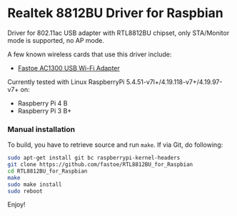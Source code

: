 # Realtek 8812BU Driver for Raspbian

Driver for 802.11ac USB adapter with RTL8812BU chipset, only STA/Monitor mode is supported, no AP mode.

A few known wireless cards that use this driver include:
* [Fastoe AC1300 USB Wi-Fi Adapter](https://www.amazon.com/Adapter-1300Mbps-Raspberry-Supports-Raspbain/dp/B081TGWCVB/ref=as_li_ss_tl?dchild=1&m=A9879GOT1YWJ2&marketplaceID=ATVPDKIKX0DER&qid=1602768172&s=merchant-items&sr=1-6&linkCode=ll1&tag=fastoe-20&linkId=fe3481ad40b60930c6b909d00c179510&language=en_US)

Currently tested with Linux RaspberryPi 5.4.51-v7l+/4.19.118-v7+/4.19.97-v7+ on:
- Raspberry Pi 4 B
- Raspberry Pi 3 B+

### Manual installation

To build, you have to retrieve source and run `make`.
If via Git, do following:

```bash
sudo apt-get install git bc raspberrypi-kernel-headers
git clone https://github.com/fastoe/RTL8812BU_for_Raspbian
cd RTL8812BU_for_Raspbian
make
sudo make install
sudo reboot
```

Enjoy!
